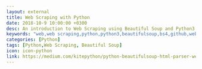 ```yaml
---
layout: external
title: Web Scraping with Python
date: 2018-10-9 10:00:00 +0300
desc: An introduction to Web Scraping using Beautiful Soup and Python3
keywords: "web,web scraping,python,python3,beautifulsoup,bs4,github,website,blog,easy"
categories: [Python]
tags: [Python,Web Scraping, Beautiful Soup]
icon: icon-python
link: https://medium.com/kitepython/python-beautifulsoup-html-parser-web-scraping-3cbaeffdee26
---
```

